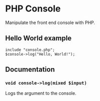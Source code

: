# PHP Console
Manipulate the front end console with PHP.

## Hello World example
```
include "console.php";
$console->log("Hello, World!");
```

## Documentation

### `void console->log(mixed $input)`
Logs the argument to the console.
